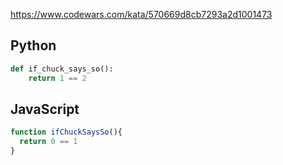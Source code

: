 https://www.codewars.com/kata/570669d8cb7293a2d1001473

## Python
```python
def if_chuck_says_so():
    return 1 == 2
```

## JavaScript
```js
function ifChuckSaysSo(){
  return 0 == 1
}
```
